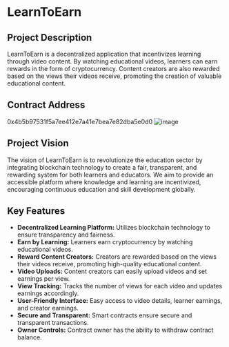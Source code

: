 # LearnToEarn

## Project Description
LearnToEarn is a decentralized application that incentivizes learning through video content. By watching educational videos, learners can earn rewards in the form of cryptocurrency. Content creators are also rewarded based on the views their videos receive, promoting the creation of valuable educational content.

## Contract Address
0x4b5b97531f5a7ee412e7a41e7bea7e82dba5e0d0
![image](https://github.com/user-attachments/assets/e596dce1-504b-4228-bb1f-ea57dea6bcdd)


## Project Vision
The vision of LearnToEarn is to revolutionize the education sector by integrating blockchain technology to create a fair, transparent, and rewarding system for both learners and educators. We aim to provide an accessible platform where knowledge and learning are incentivized, encouraging continuous education and skill development globally.

## Key Features
- **Decentralized Learning Platform:** Utilizes blockchain technology to ensure transparency and fairness.
- **Earn by Learning:** Learners earn cryptocurrency by watching educational videos.
- **Reward Content Creators:** Creators are rewarded based on the views their videos receive, promoting high-quality educational content.
- **Video Uploads:** Content creators can easily upload videos and set earnings per view.
- **View Tracking:** Tracks the number of views for each video and updates earnings accordingly.
- **User-Friendly Interface:** Easy access to video details, learner earnings, and creator earnings.
- **Secure and Transparent:** Smart contracts ensure secure and transparent transactions.
- **Owner Controls:** Contract owner has the ability to withdraw contract balance.
